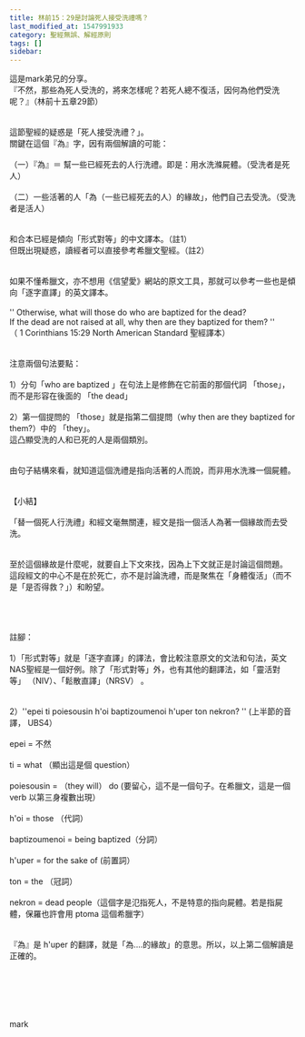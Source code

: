 ```yaml
---
title: 林前15：29是討論死人接受洗禮嗎？
last_modified_at: 1547991933
category: 聖經無誤、解經原則
tags: []
sidebar: 
---
```


<p>這是mark弟兄的分享。<br/><!--more-->『不然，那些為死人受洗的，將來怎樣呢？若死人總不復活，因何為他們受洗呢？』（林前十五章29節）<br/> <br/><br/>這節聖經的疑惑是「死人接受洗禮？」。<br/>關鍵在這個『為』字，因有兩個解讀的可能：<br/> <br/>（一）『為』＝ 幫一些已經死去的人行洗禮。即是：用水洗滌屍體。（受洗者是死人）<br/> <br/>（二）一些活著的人「為（一些已經死去的人）的緣故」，他們自己去受洗。（受洗者是活人）<br/> <br/><br/>和合本已經是傾向「形式對等」的中文譯本。（註1）<br/>但既出現疑惑，讀經者可以直接參考希臘文聖經。（註2）<br/><br/><br/>如果不懂希臘文，亦不想用《信望愛》網站的原文工具，那就可以參考一些也是傾向「逐字直譯」的英文譯本。<br/> <br/>  '' Otherwise, what will those do who are baptized for the dead?<br/> If the dead are not raised at all, why then are they baptized for them? ''<br/>（ 1 Corinthians 15:29 North American Standard 聖經譯本）<br/> <br/><br/>注意兩個句法要點：<br/> <br/>1）分句「who are baptized 」在句法上是修飾在它前面的那個代詞 「those」，而不是形容在後面的 「the dead」<br/> <br/>2）第一個提問的 「those」就是指第二個提問（why then are they baptized for them?）中的 「they」。<br/>這凸顯受洗的人和已死的人是兩個類別。<br/><br/><br/>由句子結構來看，就知道這個洗禮是指向活著的人而說，而非用水洗滌一個屍體。<br/><br/><br/>【小結】<br/> <br/>「替一個死人行洗禮」和經文毫無關連，經文是指一個活人為著一個緣故而去受洗。<br/> <br/><br/>至於這個緣故是什麼呢，就要自上下文來找，因為上下文就正是討論這個問題。<br/>這段經文的中心不是在於死亡，亦不是討論洗禮，而是聚焦在「身體復活」（而不是「是否得救？」）和盼望。<br/> <br/><br/><br/><br/>註腳：<br/> <br/>1）「形式對等」就是「逐字直譯」的譯法，會比較注意原文的文法和句法，英文NAS聖經是一個好例。除了「形式對等」外，也有其他的翻譯法，如「靈活對等」 （NIV）、「鬆散直譯」（NRSV） 。<br/> <br/><br/>2）''epei ti poiesousin h'oi baptizoumenoi h'uper ton nekron? '' (上半節的音譯， UBS4）<br/> <br/>epei = 不然<br/> <br/>ti = what （顯出這是個 question）<br/> <br/>poiesousin = （they will） do (要留心，這不是一個句子。在希臘文，這是一個verb 以第三身複數出現）<br/> <br/>h'oi = those （代詞）<br/> <br/>baptizoumenoi = being baptized（分詞）<br/> <br/>h'uper = for the sake of (前置詞）<br/> <br/>ton = the （冠詞）<br/> <br/>nekron = dead people（這個字是氾指死人，不是特意的指向屍體。若是指屍體，保羅也許會用 ptoma 這個希臘字）<br/> <br/><br/>『為』是 h'uper 的翻譯，就是「為....的緣故」的意思。所以，以上第二個解讀是正確的。<br/> <br/><br/><br/><br/><br/><br/>mark<br/><br/><br/><br/><br/><br/><br/>
</p>